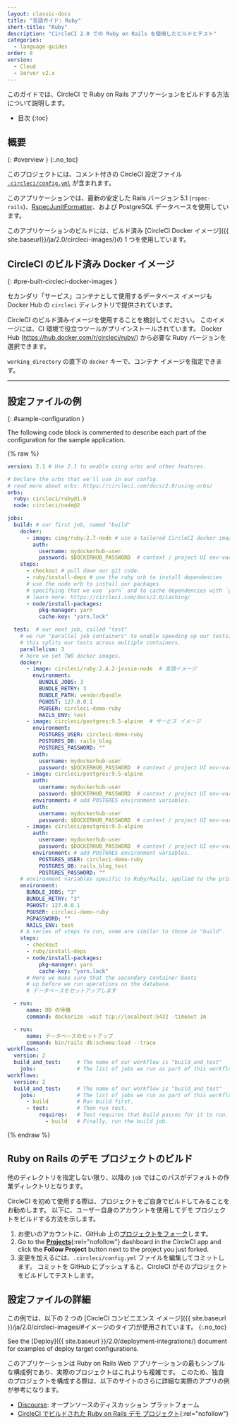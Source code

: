 ```yaml
---
layout: classic-docs
title: "言語ガイド: Ruby"
short-title: "Ruby"
description: "CircleCI 2.0 での Ruby on Rails を使用したビルドとテスト"
categories:
  - language-guides
order: 8
version:
  - Cloud
  - Server v2.x
---
```


このガイドでは、CircleCI で Ruby on Rails アプリケーションをビルドする方法について説明します。

* 目次
{:toc}

## 概要
{: #overview }
{:.no_toc}

このプロジェクトには、コメント付きの CircleCI 設定ファイル <a href="https://github.com/CircleCI-Public/circleci-demo-ruby-rails/blob/master/.circleci/config.yml" target="_blank"><code>.circleci/config.yml</code></a> が含まれます。

このアプリケーションでは、最新の安定した Rails バージョン 5.1 (`rspec-rails`)、[RspecJunitFormatter](https://github.com/sj26/rspec_junit_formatter)、および PostgreSQL データベースを使用しています。

このアプリケーションのビルドには、ビルド済み [CircleCI Docker イメージ]({{ site.baseurl}}/ja/2.0/circleci-images/)の 1 つを使用しています。


## CircleCI のビルド済み Docker イメージ
{: #pre-built-circleci-docker-images }

セカンダリ「サービス」コンテナとして使用するデータベース イメージも Docker Hub の `circleci` ディレクトリで提供されています。

CircleCI のビルド済みイメージを使用することを検討してください。 このイメージには、CI 環境で役立つツールがプリインストールされています。 Docker Hub (<https://hub.docker.com/r/circleci/ruby/>) から必要な Ruby バージョンを選択できます。

`working_directory` の直下の `docker` キーで、コンテナ イメージを指定できます。

---

## 設定ファイルの例
{: #sample-configuration }

The following code block is commented to describe each part of the configuration for the sample application.

{% raw %}

```yaml
version: 2.1 # Use 2.1 to enable using orbs and other features.

# Declare the orbs that we'll use in our config.
# read more about orbs: https://circleci.com/docs/2.0/using-orbs/
orbs:
  ruby: circleci/ruby@1.0
  node: circleci/node@2

jobs:
  build: # our first job, named "build"
    docker:
      - image: cimg/ruby:2.7-node # use a tailored CircleCI docker image.
        auth:
          username: mydockerhub-user
          password: $DOCKERHUB_PASSWORD  # context / project UI env-var reference
    steps:
      - checkout # pull down our git code.
      - ruby/install-deps # use the ruby orb to install dependencies
      # use the node orb to install our packages
      # specifying that we use `yarn` and to cache dependencies with `yarn.lock`
      # learn more: https://circleci.com/docs/2.0/caching/
      - node/install-packages:
          pkg-manager: yarn
          cache-key: "yarn.lock"

  test:  # our next job, called "test"
    # we run "parallel job containers" to enable speeding up our tests;
    # this splits our tests across multiple containers.
    parallelism: 3
    # here we set TWO docker images.
    docker:
      - image: circleci/ruby:2.4.2-jessie-node  # 言語イメージ
        environment:
          BUNDLE_JOBS: 3
          BUNDLE_RETRY: 3
          BUNDLE_PATH: vendor/bundle
          PGHOST: 127.0.0.1
          PGUSER: circleci-demo-ruby
          RAILS_ENV: test
      - image: circleci/postgres:9.5-alpine  # サービス イメージ
        environment:
          POSTGRES_USER: circleci-demo-ruby
          POSTGRES_DB: rails_blog
          POSTGRES_PASSWORD: ""
        auth:
          username: mydockerhub-user
          password: $DOCKERHUB_PASSWORD  # context / project UI env-var reference
      - image: circleci/postgres:9.5-alpine
        auth:
          username: mydockerhub-user
          password: $DOCKERHUB_PASSWORD  # context / project UI env-var reference
        environment: # add POSTGRES environment variables.
        auth:
          username: mydockerhub-user
          password: $DOCKERHUB_PASSWORD  # context / project UI env-var reference
      - image: circleci/postgres:9.5-alpine
        auth:
          username: mydockerhub-user
          password: $DOCKERHUB_PASSWORD  # context / project UI env-var reference
        environment: # add POSTGRES environment variables.
          POSTGRES_USER: circleci-demo-ruby
          POSTGRES_DB: rails_blog_test
          POSTGRES_PASSWORD: ""
    # environment variables specific to Ruby/Rails, applied to the primary container.
    environment:
      BUNDLE_JOBS: "3"
      BUNDLE_RETRY: "3"
      PGHOST: 127.0.0.1
      PGUSER: circleci-demo-ruby
      PGPASSWORD: ""
      RAILS_ENV: test
    # A series of steps to run, some are similar to those in "build".
    steps:
      - checkout
      - ruby/install-deps
      - node/install-packages:
          pkg-manager: yarn
          cache-key: "yarn.lock"
      # Here we make sure that the secondary container boots
      # up before we run operations on the database.
      # データベースをセットアップします

  - run:
      name: DB の待機
      command: dockerize -wait tcp://localhost:5432 -timeout 1m

  - run:
      name: データベースのセットアップ
      command: bin/rails db:schema:load --trace
workflows:
  version: 2
  build_and_test:     # The name of our workflow is "build_and_test"
    jobs:             # The list of jobs we run as part of this workflow.
workflows:
  version: 2
  build_and_test:     # The name of our workflow is "build_and_test"
    jobs:             # The list of jobs we run as part of this workflow.
      - build         # Run build first.
      - test:         # Then run test,
          requires:   # Test requires that build passes for it to run.
            - build   # Finally, run the build job.
```

{% endraw %}


## Ruby on Rails のデモ プロジェクトのビルド
他のディレクトリを指定しない限り、以降の `job` ではこのパスがデフォルトの作業ディレクトリとなります。

CircleCI を初めて使用する際は、プロジェクトをご自身でビルドしてみることをお勧めします。 以下に、ユーザー自身のアカウントを使用してデモ プロジェクトをビルドする方法を示します。

1. お使いのアカウントに、GitHub 上の[プロジェクトをフォーク](https://github.com/CircleCI-Public/circleci-demo-ruby-rails/fork)します。
2. Go to the [**Projects**](https://app.circleci.com/projects/){:rel="nofollow"} dashboard in the CircleCI app and click the **Follow Project** button next to the project you just forked.
3. 変更を加えるには、`.circleci/config.yml` ファイルを編集してコミットします。 コミットを GitHub にプッシュすると、CircleCI がそのプロジェクトをビルドしてテストします。

## 設定ファイルの詳細
この例では、以下の 2 つの [CircleCI コンビニエンス イメージ]({{ site.baseurl }}/ja/2.0/circleci-images/#イメージのタイプ)が使用されています。
{:.no_toc}

See the [Deploy]({{ site.baseurl }}/2.0/deployment-integrations/) document for examples of deploy target configurations.

このアプリケーションは Ruby on Rails Web アプリケーションの最もシンプルな構成例であり、実際のプロジェクトはこれよりも複雑です。 このため、独自のプロジェクトを構成する際は、以下のサイトのさらに詳細な実際のアプリの例が参考になります。

* [Discourse](https://github.com/CircleCI-Public/discourse/blob/master/.circleci/config.yml): オープンソースのディスカッション プラットフォーム
* [CircleCI でビルドされた Ruby on Rails デモ プロジェクト](https://circleci.com/gh/CircleCI-Public/circleci-demo-ruby-rails){:rel="nofollow"}
